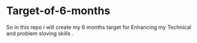 # Target-of-6-months
So in this repo i will create my 6 months target for Enhancing my Technical and problem sloving skills .

